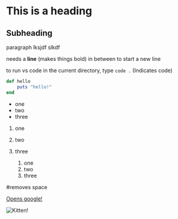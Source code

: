 # This is a heading
## Subheading 

paragraph lksjdf slkdf 

needs a **line** (makes things bold) in between to start a new line

to run vs code in the current directory, type ```code .``` (Indicates code)

```rb
def hello
    puts "hello!"
end
```


- one
- two
- three
  
1. one
2. two
3. three
   
   1. one
   2. two 
   3. three

\#removes space


[Opens google!](http://google.com/) 

![Kitten!](https://images.unsplash.com/photo-1614035030394-b6e5b01e0737?ixlib=rb-1.2.1&ixid=MnwxMjA3fDB8MHxwaG90by1wYWdlfHx8fGVufDB8fHx8&auto=format&fit=crop&w=772&q=80)






